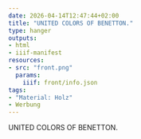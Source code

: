 ```yaml
---
date: 2026-04-14T12:47:44+02:00
title: "UNITED COLORS OF BENETTON."
type: hanger
outputs:
- html
- iiif-manifest
resources:
- src: "front.png"
  params:
    iiif: front/info.json
tags:
- "Material: Holz"
- Werbung
---
```

UNITED COLORS
OF BENETTON.
